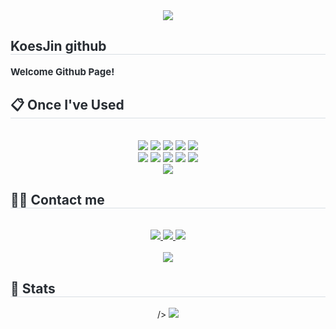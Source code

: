 <div align= "center">
    <img src="https://capsule-render.vercel.app/api?type=rounded&color=0:c4bff3,100:f7a1a1&height=120&text=Koes%20Jin%20Git%20Page&animation=fadeIn&fontColor=ffffff&fontSize=50" />
    </div>
    <div style="text-align: left;"> 
    <h2 style="border-bottom: 1px solid #d8dee4; color: #282d33;"> KoesJin github </h2>  
    <div style="font-weight: 700; font-size: 15px; text-align: left; color: #282d33;"> Welcome Github Page! </div> 
    </div>
    <div style="text-align: left;">
    <h2 style="border-bottom: 1px solid #d8dee4; color: #282d33;"> 📋 Once I've Used </h2> <br> 
    <div  align= "center"> <img src="https://img.shields.io/badge/Bootstrap-7952B3?style=flat&logo=Bootstrap&logoColor=white">
          <img src="https://img.shields.io/badge/CSS3-1572B6?style=flat&logo=CSS3&logoColor=white">
          <img src="https://img.shields.io/badge/GitHub Pages-222222?style=flat&logo=GitHub Pages&logoColor=white">
          <img src="https://img.shields.io/badge/Git-F05032?style=flat&logo=Git&logoColor=white">
          <img src="https://img.shields.io/badge/Github-181717?style=flat&logo=Github&logoColor=white">
          <br/><img src="https://img.shields.io/badge/HTML5-E34F26?style=flat&logo=HTML5&logoColor=white">
          <img src="https://img.shields.io/badge/Javascript-F7DF1E?style=flat&logo=Javascript&logoColor=white">
          <img src="https://img.shields.io/badge/Jenkins-D24939?style=flat&logo=Jenkins&logoColor=white">
          <img src="https://img.shields.io/badge/ReactNative-61DAFB?style=flat&logo=React&logoColor=white">
          <img src="https://img.shields.io/badge/Redux-764ABC?style=flat&logo=Redux&logoColor=white">
          <br/><img src="https://img.shields.io/badge/Spring Boot-6DB33F?style=flat&logo=Spring Boot&logoColor=white">
          </div>
    </div>
    <div style="text-align: left;">
    <h2 style="border-bottom: 1px solid #d8dee4; color: #282d33;"> 🧑‍💻 Contact me </h2> <br> 
    <div align= "center"> <a href=https://www.instagram.com/> <img src="https://img.shields.io/badge/Instagram-E4405F?style=flat&logo=Instagram&logoColor=white&link=https://www.instagram.com/"> </a>
         <a href=mailto:wlstjr2015@gmail.com> <img src="https://img.shields.io/badge/Gmail-EA4335?style=flat&logo=Gmail&logoColor=white&link=mailto:wlstjr2015@gmail.com"> </a>
         <a href=https://www.notion.so/2023-Web-1eb3955a7c644d8283efd78e5bcf1adc> <img src="https://img.shields.io/badge/Notion-000000?style=flat&logo=Notion&logoColor=white&link=https://www.notion.so/2023-Web-1eb3955a7c644d8283efd78e5bcf1adc"> </a>
          </div>  <br> 
    <div align= "center"> <a href="https://hits.seeyoufarm.com"> <img src="https://hits.seeyoufarm.com/api/count/incr/badge.svg?url=https%3A%2F%2Fgithub.com%2FKoesJin%2F&count_bg=%23000000&title_bg=%23000000&icon=github.svg&icon_color=%23FFFFFF&title=GitHub&edge_flat=false"/></a>
       </div> 
    </div>
    <div style="text-align: left;"> 
    <h2 style="border-bottom: 1px solid #d8dee4; color: #282d33;"> 🏅 Stats </h2> <div align= "center"> 
        /> <img src="https://github-readme-stats.vercel.app/api/top-langs/?username=KoesJin&layout=compact&bg_color=60,ffcccc,fadcdc&title_color=ffffff&text_color=ffffff"
          /> </div> 
    </div>
    

